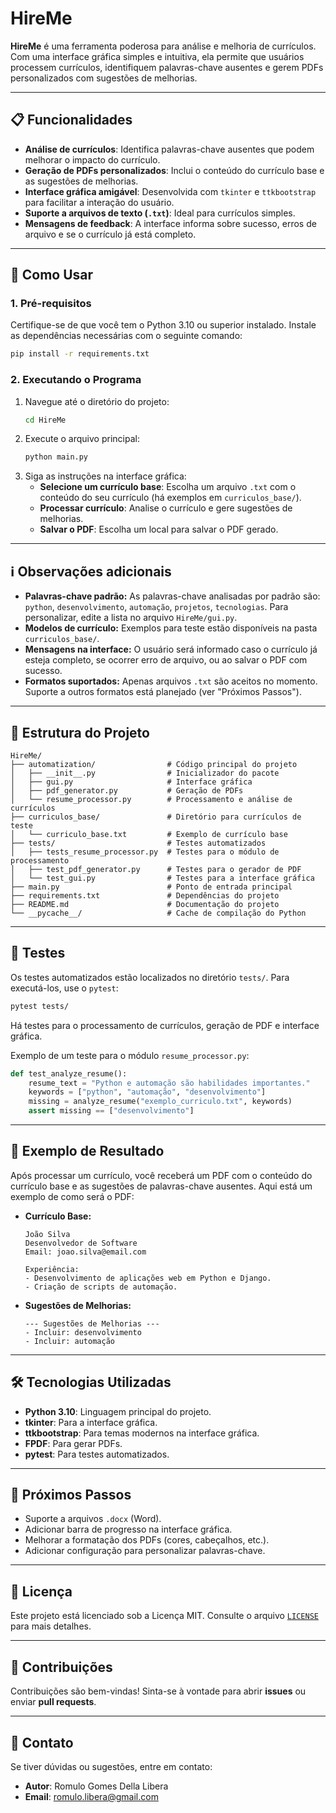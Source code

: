 # HireMe

**HireMe** é uma ferramenta poderosa para análise e melhoria de currículos. Com uma interface gráfica simples e intuitiva, ela permite que usuários processem currículos, identifiquem palavras-chave ausentes e gerem PDFs personalizados com sugestões de melhorias.

---

## 📋 Funcionalidades

- **Análise de currículos**: Identifica palavras-chave ausentes que podem melhorar o impacto do currículo.
- **Geração de PDFs personalizados**: Inclui o conteúdo do currículo base e as sugestões de melhorias.
- **Interface gráfica amigável**: Desenvolvida com `tkinter` e `ttkbootstrap` para facilitar a interação do usuário.
- **Suporte a arquivos de texto (`.txt`)**: Ideal para currículos simples.
- **Mensagens de feedback**: A interface informa sobre sucesso, erros de arquivo e se o currículo já está completo.

---

## 🚀 Como Usar

### 1. Pré-requisitos
Certifique-se de que você tem o Python 3.10 ou superior instalado. Instale as dependências necessárias com o seguinte comando:
```bash
pip install -r requirements.txt
```

### 2. Executando o Programa
1. Navegue até o diretório do projeto:
   ```bash
   cd HireMe
   ```
2. Execute o arquivo principal:
   ```bash
   python main.py
   ```
3. Siga as instruções na interface gráfica:
   - **Selecione um currículo base**: Escolha um arquivo `.txt` com o conteúdo do seu currículo (há exemplos em `curriculos_base/`).
   - **Processar currículo**: Analise o currículo e gere sugestões de melhorias.
   - **Salvar o PDF**: Escolha um local para salvar o PDF gerado.

---

## ℹ️ Observações adicionais

- **Palavras-chave padrão:** As palavras-chave analisadas por padrão são: `python`, `desenvolvimento`, `automação`, `projetos`, `tecnologias`. Para personalizar, edite a lista no arquivo `HireMe/gui.py`.
- **Modelos de currículo:** Exemplos para teste estão disponíveis na pasta `curriculos_base/`.
- **Mensagens na interface:** O usuário será informado caso o currículo já esteja completo, se ocorrer erro de arquivo, ou ao salvar o PDF com sucesso.
- **Formatos suportados:** Apenas arquivos `.txt` são aceitos no momento. Suporte a outros formatos está planejado (ver "Próximos Passos").

---

## 📂 Estrutura do Projeto

```plaintext
HireMe/
├── automatization/                # Código principal do projeto
│   ├── __init__.py                # Inicializador do pacote
│   ├── gui.py                     # Interface gráfica
│   ├── pdf_generator.py           # Geração de PDFs
│   └── resume_processor.py        # Processamento e análise de currículos
├── curriculos_base/               # Diretório para currículos de teste
│   └── curriculo_base.txt         # Exemplo de currículo base
├── tests/                         # Testes automatizados
│   ├── tests_resume_processor.py  # Testes para o módulo de processamento
│   ├── test_pdf_generator.py      # Testes para o gerador de PDF
│   └── test_gui.py                # Testes para a interface gráfica
├── main.py                        # Ponto de entrada principal
├── requirements.txt               # Dependências do projeto
├── README.md                      # Documentação do projeto
└── __pycache__/                   # Cache de compilação do Python
```

---

## 🧪 Testes

Os testes automatizados estão localizados no diretório `tests/`. Para executá-los, use o `pytest`:
```bash
pytest tests/
```

Há testes para o processamento de currículos, geração de PDF e interface gráfica.

Exemplo de um teste para o módulo `resume_processor.py`:
```python
def test_analyze_resume():
    resume_text = "Python e automação são habilidades importantes."
    keywords = ["python", "automação", "desenvolvimento"]
    missing = analyze_resume("exemplo_curriculo.txt", keywords)
    assert missing == ["desenvolvimento"]
```

---

## 🎨 Exemplo de Resultado

Após processar um currículo, você receberá um PDF com o conteúdo do currículo base e as sugestões de palavras-chave ausentes. Aqui está um exemplo de como será o PDF:

- **Currículo Base:**
  ```
  João Silva
  Desenvolvedor de Software
  Email: joao.silva@email.com

  Experiência:
  - Desenvolvimento de aplicações web em Python e Django.
  - Criação de scripts de automação.
  ```

- **Sugestões de Melhorias:**
  ```
  --- Sugestões de Melhorias ---
  - Incluir: desenvolvimento
  - Incluir: automação
  ```

---

## 🛠️ Tecnologias Utilizadas

- **Python 3.10**: Linguagem principal do projeto.
- **tkinter**: Para a interface gráfica.
- **ttkbootstrap**: Para temas modernos na interface gráfica.
- **FPDF**: Para gerar PDFs.
- **pytest**: Para testes automatizados.

---

## 📌 Próximos Passos

- Suporte a arquivos `.docx` (Word).
- Adicionar barra de progresso na interface gráfica.
- Melhorar a formatação dos PDFs (cores, cabeçalhos, etc.).
- Adicionar configuração para personalizar palavras-chave.

---

## 📜 Licença

Este projeto está licenciado sob a Licença MIT. Consulte o arquivo [`LICENSE`](LICENSE) para mais detalhes.

---

## 🤝 Contribuições

Contribuições são bem-vindas! Sinta-se à vontade para abrir **issues** ou enviar **pull requests**.

---

## 📧 Contato

Se tiver dúvidas ou sugestões, entre em contato:
- **Autor**: Romulo Gomes Della Libera
- **Email**: romulo.libera@gmail.com

